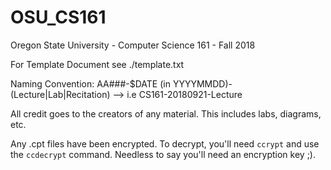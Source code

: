 # OSU_CS161
Oregon State University - Computer Science 161 - Fall 2018

For Template Document see ./template.txt

Naming Convention: AA###-$DATE (in YYYYMMDD)-(Lecture|Lab|Recitation)
 --> i.e CS161-20180921-Lecture

All credit goes to the creators of any material. This includes labs, diagrams, etc.

Any .cpt files have been encrypted. To decrypt, you'll need `ccrypt` and use the `ccdecrypt` command. Needless to say you'll need an encryption key ;).
